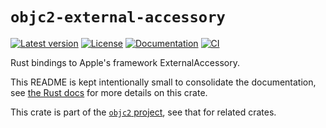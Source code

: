 # `objc2-external-accessory`

[![Latest version](https://badgen.net/crates/v/objc2-external-accessory)](https://crates.io/crates/objc2-external-accessory)
[![License](https://badgen.net/badge/license/MIT/blue)](../LICENSE.txt)
[![Documentation](https://docs.rs/objc2-external-accessory/badge.svg)](https://docs.rs/objc2-external-accessory/)
[![CI](https://github.com/madsmtm/objc2/actions/workflows/ci.yml/badge.svg)](https://github.com/madsmtm/objc2/actions/workflows/ci.yml)

Rust bindings to Apple's framework ExternalAccessory.

This README is kept intentionally small to consolidate the documentation, see
[the Rust docs](https://docs.rs/objc2-external-accessory/) for more details on this crate.

This crate is part of the [`objc2` project](https://github.com/madsmtm/objc2),
see that for related crates.
